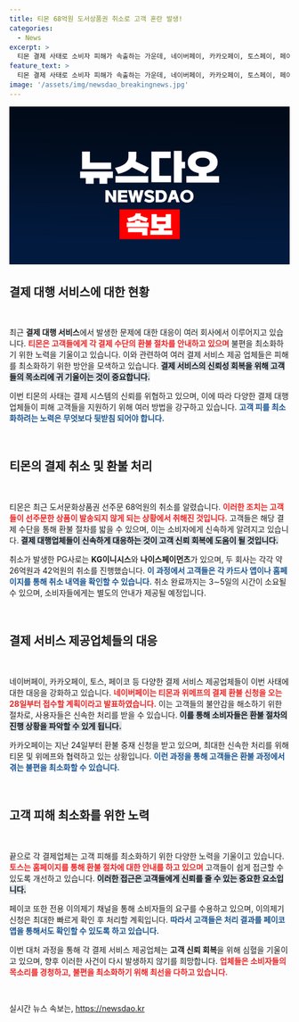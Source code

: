```yaml
---
title: 티몬 68억원 도서상품권 취소로 고객 혼란 발생!
categories:
  - News
excerpt: >
  티몬 결제 사태로 소비자 피해가 속출하는 가운데, 네이버페이, 카카오페이, 토스페이, 페이코 등 결제업체들이 발빠르게 환불 지원 계획을 발표했다. 각 업체는 엄청난 금액의 환불을 신속하게 처리하기 위해 다각적 대응에 나섰으며, 소비자들은 이중 환불 방지를 위해 주의가 필요하다.
feature_text: >
  티몬 결제 사태로 소비자 피해가 속출하는 가운데, 네이버페이, 카카오페이, 토스페이, 페이코 등 결제업체들이 발빠르게 환불 지원 계획을 발표했다. 각 업체는 엄청난 금액의 환불을 신속하게 처리하기 위해 다각적 대응에 나섰으며, 소비자들은 이중 환불 방지를 위해 주의가 필요하다.
image: '/assets/img/newsdao_breakingnews.jpg'
---
```


<p><img src="/assets/img/newsdao_breakingnews.jpg" alt="implanttips 속보" /></p>

<h2 data-ke-size="size26">결제 대행 서비스에 대한 현황</h2>

<p data-ke-size="size16">&nbsp;</p>

<p>최근 <strong>결제 대행 서비스</strong>에서 발생한 문제에 대한 대응이 여러 회사에서 이루어지고 있습니다. <b><span style="color: #ee2323;">티몬은 고객들에게 각 결제 수단의 환불 절차를 안내하고 있으며</span></b> 불편을 최소화하기 위한 노력을 기울이고 있습니다. 이와 관련하여 여러 결제 서비스 제공 업체들은 피해를 최소화하기 위한 방안을 모색하고 있습니다. <b><span style="background-color: #21538527;">결제 서비스의 신뢰성 회복을 위해 고객들의 목소리에 귀 기울이는 것이 중요합니다.</span></b> </p>

<p>이번 티몬의 사태는 결제 시스템의 신뢰를 위협하고 있으며, 이에 따라 다양한 결제 대행업체들이 피해 고객들을 지원하기 위해 여러 방법을 강구하고 있습니다. <b><span style="color: #1a5490;">고객 피를 최소화하려는 노력은 무엇보다 뒷받침 되어야 합니다.</span></b></p>

<p data-ke-size="size16">&nbsp;</p>

<h2 data-ke-size="size26">티몬의 결제 취소 및 환불 처리</h2>

<p data-ke-size="size16">&nbsp;</p>

<p>티몬은 최근 도서문화상품권 선주문 68억원의 취소를 알렸습니다. <b><span style="color: #ee2323;">이러한 조치는 고객들이 선주문한 상품이 발송되지 않게 되는 상황에서 취해진 것입니다.</span></b> 고객들은 해당 결제 수단을 통해 환불 절차를 밟을 수 있으며, 이는 소비자에게 신속하게 알려지고 있습니다. <b><span style="background-color: #21538527;">결제 대행업체들이 신속하게 대응하는 것이 고객 신뢰 회복에 도움이 될 것입니다.</span></b></p>

<p>취소가 발생한 PG사로는 <strong>KG이니시스</strong>와 <strong>나이스페이먼츠</strong>가 있으며, 두 회사는 각각 약 26억원과 42억원의 취소를 진행했습니다. <b><span style="color: #1a5490;">이 과정에서 고객들은 각 카드사 앱이나 홈페이지를 통해 취소 내역을 확인할 수 있습니다.</span></b> 취소 완료까지는 3∼5일의 시간이 소요될 수 있으며, 소비자들에게는 별도의 안내가 제공될 예정입니다.</p>

<p data-ke-size="size16">&nbsp;</p>

<h2 data-ke-size="size26">결제 서비스 제공업체들의 대응</h2>

<p data-ke-size="size16">&nbsp;</p>

<p>네이버페이, 카카오페이, 토스, 페이코 등 다양한 결제 서비스 제공업체들이 이번 사태에 대한 대응을 강화하고 있습니다. <b><span style="color: #ee2323;">네이버페이는 티몬과 위메프의 결제 환불 신청을 오는 28일부터 접수할 계획이라고 발표하였습니다.</span></b> 이는 고객들의 불안감을 해소하기 위한 절차로, 사용자들은 신속한 처리를 받을 수 있습니다. <b><span style="background-color: #21538527;">이를 통해 소비자들은 환불 절차의 진행 상황을 파악할 수 있게 됩니다.</span></b></p>

<p>카카오페이는 지난 24일부터 환불 중재 신청을 받고 있으며, 최대한 신속한 처리를 위해 티몬 및 위메프와 협력하고 있는 상황입니다. <b><span style="color: #1a5490;">이런 과정을 통해 고객들은 환불 과정에서 겪는 불편을 최소화할 수 있습니다.</span></b></p>

<p data-ke-size="size16">&nbsp;</p>

<h2 data-ke-size="size26">고객 피해 최소화를 위한 노력</h2>

<p data-ke-size="size16">&nbsp;</p>

<p>끝으로 각 결제업체는 고객 피해를 최소화하기 위한 다양한 노력을 기울이고 있습니다. <b><span style="color: #ee2323;">토스는 홈페이지를 통해 환불 절차에 대한 안내를 하고 있으며</span></b> 고객들이 쉽게 접근할 수 있도록 개선하고 있습니다. <b><span style="background-color: #21538527;">이러한 접근은 고객들에게 신뢰를 줄 수 있는 중요한 요소입니다.</span></b></p>

<p>페이코 또한 전용 이의제기 채널을 통해 소비자들의 요구를 수용하고 있으며, 이의제기 신청은 최대한 빠르게 확인 후 처리할 계획입니다. <b><span style="color: #1a5490;">따라서 고객들은 처리 결과를 페이코 앱을 통해서도 확인할 수 있도록 하고 있습니다.</span></b></p>

<p>이번 대처 과정을 통해 각 결제 서비스 제공업체는 <strong>고객 신뢰 회복</strong>을 위해 심혈을 기울이고 있으며, 향후 이러한 사건이 다시 발생하지 않기를 희망합니다. <b><span style="color: #ee2323;">업체들은 소비자들의 목소리를 경청하고, 불편을 최소화하기 위해 최선을 다하고 있습니다.</span></b></p>

<p data-ke-size="size16">&nbsp;</p>
실시간 뉴스 속보는, <a href="https://newsdao.kr" rel="dofollow">https://newsdao.kr</a>


